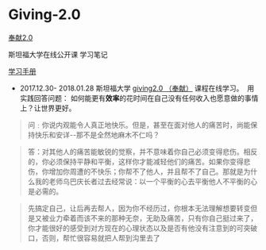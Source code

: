 # Giving-2.0

[奉献2.0](https://www.coursera.org/learn/philanthropist/home/info)

斯坦福大学在线公开课 学习笔记

[学习手册](https://d396qusza40orc.cloudfront.net/flex-giving2/Full%20Workbook.pdf)

- 2017.12.30- 2018.01.28 斯坦福大学 [giving2.0 （奉献）](https://www.coursera.org/learn/philanthropist) 课程在线学习。
  用实践回答问题： 如何能更有**效率**的花时间在自己没有任何收入也愿意做的事情上？让世界更好。


> 问﹕你说内观能令人真正地快乐。但是，甚至在面对他人的痛苦时，尚能保持快乐和安详--那不是全然地麻木不仁吗？

> 答：对其他人的痛苦能敏锐的觉察，并不意味着你自己必须变得悲伤。相反的，你必须保持平静和平衡，这样你才能减轻他们的痛苦。如果你变得悲伤，你增加你周遭的不快乐；你帮不了他人，并且帮不了自己。那就是为什么我的老师乌巴庆长者过去经常说：以一个平衡的心去平衡他人不平衡的心是必需的。


> 先搞定自己，让后再去帮人，因为你不经历过，你根本无法理解想要转变但是又被业力牵着而该不来的那种无奈，无助及痛苦，只有你自己挺过来了，你才能很好的感受到对方现在的心理状态以及是否有他没有注意到的可突破口，否则，帮忙很容易就把人帮到沟里去了
